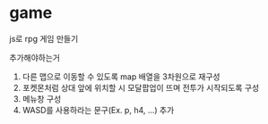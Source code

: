 # game
js로 rpg 게임 만들기

추가해야하는거
1. 다른 맵으로 이동할 수 있도록 map 배열을 3차원으로 재구성
2. 포켓몬처럼 상대 앞에 위치할 시 모달팝업이 뜨며 전투가 시작되도록 구성
3. 메뉴창 구성
4. WASD를 사용하라는 문구(Ex. p, h4, ...) 추가
